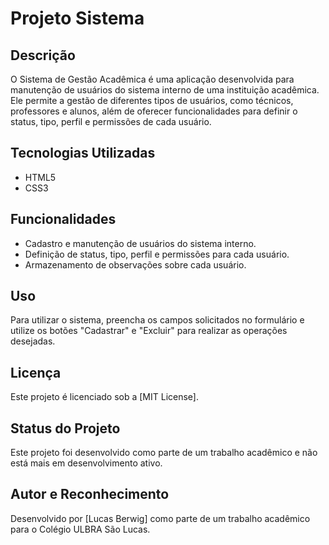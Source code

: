 # Projeto Sistema

## Descrição

O Sistema de Gestão Acadêmica é uma aplicação desenvolvida para manutenção de usuários do sistema interno de uma instituição acadêmica. Ele permite a gestão de diferentes tipos de usuários, como técnicos, professores e alunos, além de oferecer funcionalidades para definir o status, tipo, perfil e permissões de cada usuário.

## Tecnologias Utilizadas

- HTML5
- CSS3

## Funcionalidades

- Cadastro e manutenção de usuários do sistema interno.
- Definição de status, tipo, perfil e permissões para cada usuário.
- Armazenamento de observações sobre cada usuário.

## Uso

Para utilizar o sistema, preencha os campos solicitados no formulário e utilize os botões "Cadastrar" e "Excluir" para realizar as operações desejadas.


## Licença

Este projeto é licenciado sob a [MIT License].

## Status do Projeto

Este projeto foi desenvolvido como parte de um trabalho acadêmico e não está mais em desenvolvimento ativo.

## Autor e Reconhecimento

Desenvolvido por [Lucas Berwig] como parte de um trabalho acadêmico para o Colégio ULBRA São Lucas.
